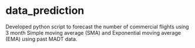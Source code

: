 # data_prediction
Developed python script to forecast the number of commercial flights using 3 month Simple moving average (SMA) and Exponential moving average (EMA) using past MADT data.
